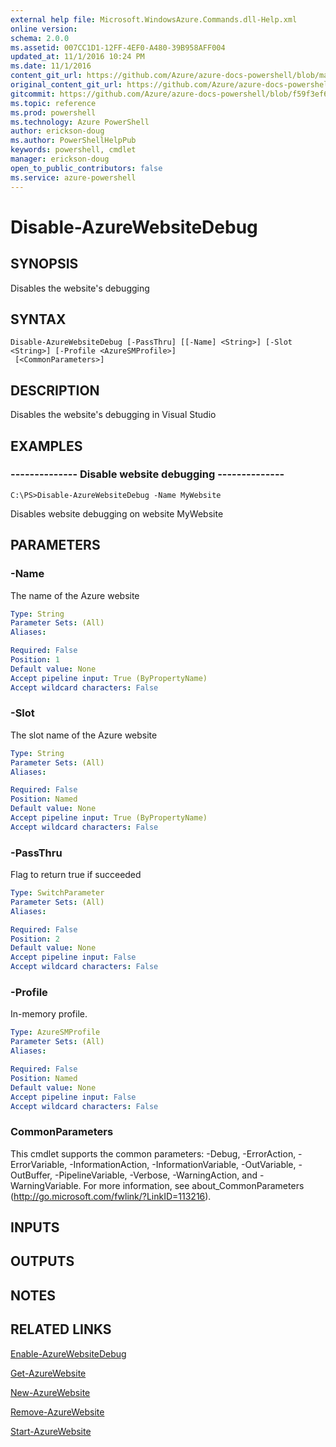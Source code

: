 ```yaml
---
external help file: Microsoft.WindowsAzure.Commands.dll-Help.xml
online version: 
schema: 2.0.0
ms.assetid: 007CC1D1-12FF-4EF0-A480-39B958AFF004
updated_at: 11/1/2016 10:24 PM
ms.date: 11/1/2016
content_git_url: https://github.com/Azure/azure-docs-powershell/blob/master/azureps-cmdlets-docs/ServiceManagement/Azure.Compute/v1.6.1/Disable-AzureWebsiteDebug.md
original_content_git_url: https://github.com/Azure/azure-docs-powershell/blob/master/azureps-cmdlets-docs/ServiceManagement/Azure.Compute/v1.6.1/Disable-AzureWebsiteDebug.md
gitcommit: https://github.com/Azure/azure-docs-powershell/blob/f59f3ef60bc592383812213e69fd77ba950759ed/azureps-cmdlets-docs/ServiceManagement/Azure.Compute/v1.6.1/Disable-AzureWebsiteDebug.md
ms.topic: reference
ms.prod: powershell
ms.technology: Azure PowerShell
author: erickson-doug
ms.author: PowerShellHelpPub
keywords: powershell, cmdlet
manager: erickson-doug
open_to_public_contributors: false
ms.service: azure-powershell
---
```


# Disable-AzureWebsiteDebug

## SYNOPSIS
Disables the website's debugging

## SYNTAX

```
Disable-AzureWebsiteDebug [-PassThru] [[-Name] <String>] [-Slot <String>] [-Profile <AzureSMProfile>]
 [<CommonParameters>]
```

## DESCRIPTION
Disables the website's debugging in Visual Studio

## EXAMPLES

### --------------  Disable website debugging --------------
```
C:\PS>Disable-AzureWebsiteDebug -Name MyWebsite
```

Disables website debugging on website MyWebsite

## PARAMETERS

### -Name
The name of the Azure website

```yaml
Type: String
Parameter Sets: (All)
Aliases: 

Required: False
Position: 1
Default value: None
Accept pipeline input: True (ByPropertyName)
Accept wildcard characters: False
```

### -Slot
The slot name of the Azure website

```yaml
Type: String
Parameter Sets: (All)
Aliases: 

Required: False
Position: Named
Default value: None
Accept pipeline input: True (ByPropertyName)
Accept wildcard characters: False
```

### -PassThru
Flag to return true if succeeded

```yaml
Type: SwitchParameter
Parameter Sets: (All)
Aliases: 

Required: False
Position: 2
Default value: None
Accept pipeline input: False
Accept wildcard characters: False
```

### -Profile
In-memory profile.

```yaml
Type: AzureSMProfile
Parameter Sets: (All)
Aliases: 

Required: False
Position: Named
Default value: None
Accept pipeline input: False
Accept wildcard characters: False
```

### CommonParameters
This cmdlet supports the common parameters: -Debug, -ErrorAction, -ErrorVariable, -InformationAction, -InformationVariable, -OutVariable, -OutBuffer, -PipelineVariable, -Verbose, -WarningAction, and -WarningVariable. For more information, see about_CommonParameters (http://go.microsoft.com/fwlink/?LinkID=113216).

## INPUTS

## OUTPUTS

## NOTES

## RELATED LINKS

[Enable-AzureWebsiteDebug](xref:ServiceManagement/Azure.Compute/v1.6.1/Enable-AzureWebsiteDebug.md)

[Get-AzureWebsite](xref:ServiceManagement/Azure.Compute/v1.6.1/Get-AzureWebsite.md)

[New-AzureWebsite](xref:ServiceManagement/Azure.Compute/v1.6.1/New-AzureWebsite.md)

[Remove-AzureWebsite](xref:ServiceManagement/Azure.Compute/v1.6.1/Remove-AzureWebsite.md)

[Start-AzureWebsite](xref:ServiceManagement/Azure.Compute/v1.6.1/Start-AzureWebsite.md)


